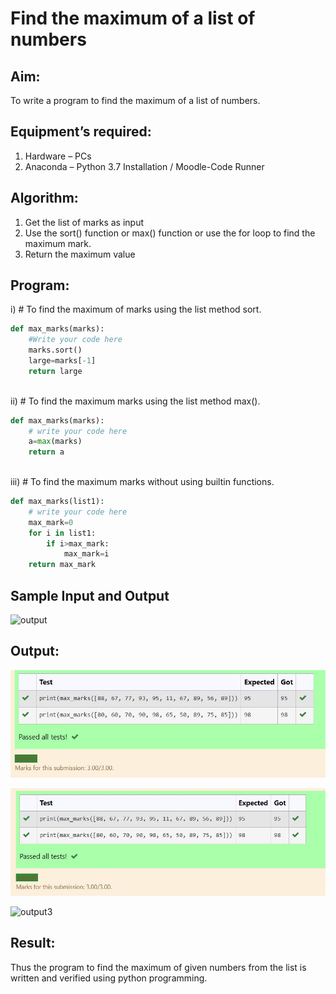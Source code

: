 # Find the maximum of a list of numbers
## Aim:
To write a program to find the maximum of a list of numbers.
## Equipment’s required:
1.	Hardware – PCs
2.	Anaconda – Python 3.7 Installation / Moodle-Code Runner
## Algorithm:
1.	Get the list of marks as input
2.	Use the sort() function or max() function or use the for loop to find the maximum mark.
3.	Return the maximum value
## Program:

i)	# To find the maximum of marks using the list method sort.
```Python
def max_marks(marks):
    #Write your code here
    marks.sort()
    large=marks[-1]
    return large



```

ii)	# To find the maximum marks using the list method max().
```Python
def max_marks(marks):
    # write your code here
    a=max(marks)
    return a



```

iii) # To find the maximum marks without using builtin functions.
```Python
def max_marks(list1):
    # write your code here
    max_mark=0
    for i in list1:
        if i>max_mark:
            max_mark=i
    return max_mark


```
## Sample Input and Output
![output](./img/max_marks1.jpg) 

## Output:
![output1](./img/sort.jpg)

![output2](./img/max.jpg)

![output3](./img/onobuildin.jpg)

## Result:
Thus the program to find the maximum of given numbers from the list is written and verified using python programming.